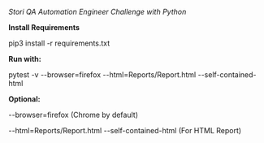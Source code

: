 *Stori QA Automation Engineer Challenge with Python*

**Install Requirements**

 pip3 install -r requirements.txt 

**Run with:**

pytest -v --browser=firefox --html=Reports/Report.html  --self-contained-html

**Optional:**

--browser=firefox (Chrome by default)

--html=Reports/Report.html  --self-contained-html (For HTML Report)

